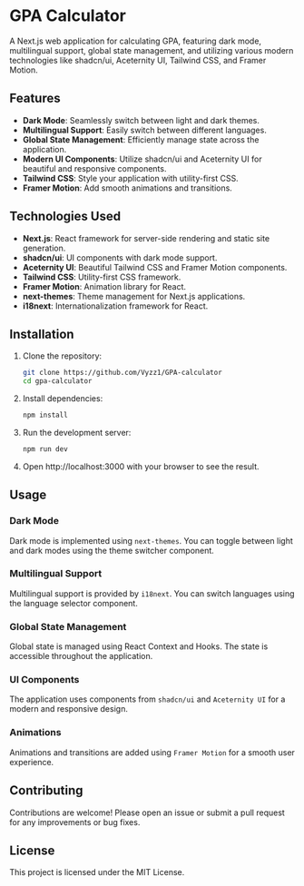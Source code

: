 # GPA Calculator

A Next.js web application for calculating GPA, featuring dark mode, multilingual support, global state management, and utilizing various modern technologies like shadcn/ui, Aceternity UI, Tailwind CSS, and Framer Motion.

## Features

- **Dark Mode**: Seamlessly switch between light and dark themes.
- **Multilingual Support**: Easily switch between different languages.
- **Global State Management**: Efficiently manage state across the application.
- **Modern UI Components**: Utilize shadcn/ui and Aceternity UI for beautiful and responsive components.
- **Tailwind CSS**: Style your application with utility-first CSS.
- **Framer Motion**: Add smooth animations and transitions.

## Technologies Used

- **Next.js**: React framework for server-side rendering and static site generation.
- **shadcn/ui**: UI components with dark mode support.
- **Aceternity UI**: Beautiful Tailwind CSS and Framer Motion components.
- **Tailwind CSS**: Utility-first CSS framework.
- **Framer Motion**: Animation library for React.
- **next-themes**: Theme management for Next.js applications.
- **i18next**: Internationalization framework for React.

## Installation

1. Clone the repository:

   ```bash
   git clone https://github.com/Vyzz1/GPA-calculator
   cd gpa-calculator
   ```

2. Install dependencies:

   ```bash
   npm install
   ```

3. Run the development server:

   ```bash
   npm run dev
   ```

4. Open http://localhost:3000 with your browser to see the result.

## Usage

### Dark Mode

Dark mode is implemented using `next-themes`. You can toggle between light and dark modes using the theme switcher component.

### Multilingual Support

Multilingual support is provided by `i18next`. You can switch languages using the language selector component.

### Global State Management

Global state is managed using React Context and Hooks. The state is accessible throughout the application.

### UI Components

The application uses components from `shadcn/ui` and `Aceternity UI` for a modern and responsive design.

### Animations

Animations and transitions are added using `Framer Motion` for a smooth user experience.

## Contributing

Contributions are welcome! Please open an issue or submit a pull request for any improvements or bug fixes.

## License

This project is licensed under the MIT License.

